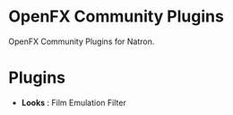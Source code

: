 # OpenFX Community Plugins
OpenFX Community Plugins for Natron.

# Plugins

 * **Looks** : Film Emulation Filter
